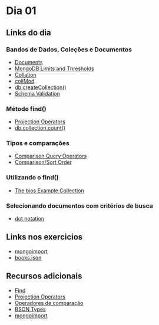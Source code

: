# Dia 01

## Links do dia

<!-- 
- []() 
-->

### Bandos de Dados, Coleções e Documentos

- [Documents](https://www.mongodb.com/docs/manual/core/document/#bson-document-format)
- [MongoDB Limits and Thresholds](https://www.mongodb.com/docs/manual/reference/limits/#mongodb-limits-and-thresholds)
- [Collation](https://www.mongodb.com/docs/manual/reference/collation/#collation-document-fields)
- [collMod](https://www.mongodb.com/docs/manual/reference/command/collMod/#dbcmd.collMod)
- [db.createCollection()](https://www.mongodb.com/docs/manual/reference/method/db.createCollection/#db.createCollection)
- [Schema Validation](https://www.mongodb.com/docs/manual/core/schema-validation/)

### Método find()

- [Projection Operators](https://www.mongodb.com/docs/manual/reference/operator/projection/)
- [db.collection.count()](https://www.mongodb.com/docs/manual/reference/method/db.collection.count/)

### Tipos e comparações

- [Comparison Query Operators](https://www.mongodb.com/docs/manual/reference/operator/query-comparison/)
- [Comparison/Sort Order](https://www.mongodb.com/docs/manual/reference/bson-type-comparison-order/#bson-types-comparison-order)

### Utilizando o find()

- [The bios Example Collection](https://www.mongodb.com/docs/manual/reference/bios-example-collection/)

### Selecionando documentos com critérios de busca

- [dot notation](https://www.mongodb.com/docs/manual/core/document/#document-dot-notation-embedded-fields)

## Links nos exercicios

- [mongoimport](https://www.mongodb.com/docs/database-tools/mongoimport/#examples)
- [books.json](https://assets.app.betrybe.com/back-end/mongodb/books-48d15e4d8924badc2308cc4a62eb3ea4.json)

## Recursos adicionais

- [Find](https://docs.mongodb.com/manual/reference/method/db.collection.find/index.html)
- [Projection Operators](https://docs.mongodb.com/manual/reference/operator/projection/)
- [Operadores de comparação](https://docs.mongodb.com/manual/reference/operator/query-comparison/)
- [BSON Types](https://docs.mongodb.com/manual/reference/bson-type-comparison-order/#bson-types-comparison-order)
- [mongoimport](https://docs.mongodb.com/database-tools/mongoimport/#examples)
